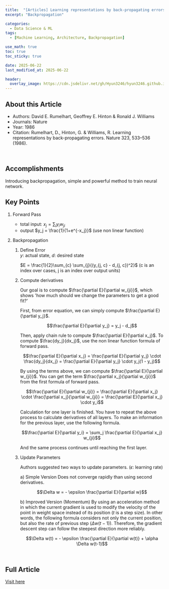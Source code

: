 ```yaml
---
title:  "[Articles] Learning representations by back-propagating errors"
excerpt: "Backpropagation"

categories:
  - Data Science & ML
tags:
  - [Machine Learning, Architecture, Backpropagation]

use_math: true
toc: true
toc_sticky: true

date: 2025-06-22
last_modified_at: 2025-06-22

header:
  overlay_image: https://cdn.jsdelivr.net/gh/Hyun3246/hyun3246.github.io@master/image/overlay image/Research Paper.png
---
```

## About this Article
- Authors: David E. Rumelhart, Geoffrey E. Hinton & Ronald J. Williams 
- Journals: Nature
- Year: 1986
- Citation: Rumelhart, D., Hinton, G. & Williams, R. Learning representations by back-propagating errors. Nature 323, 533–536 (1986).

<br/>


## Accomplishments
Introducing backpropagation, simple and powerful method to train neural network.

## Key Points
1. Forward Pass
    - total input: $x_j = \sum_{i}{y_iw_{ji}}$
    - output $y_j = \frac{1}{1+e^{-x_j}}$ (use non linear function)

2. Backpropagation
    1) Define Error <br/>
        $y$: actual state, $d$: desired state

        $E = \frac{1}{2}\sum_{c} \sum_{j}{(y_{j, c} - d_{j, c})^2}$ (c is an index over cases, j is an index over output units)
    2) Compute derivatives

        Our goal is to compute $\frac{\partial E}{\partial w_{ji}}$, which shows 'how much should we change the parameters to get a good fit?'

        First, from error equation, we can simply compute $\frac{\partial E}{\partial y_j}$.

        $$\frac{\partial E}{\partial y_j} = y_j - d_j$$

        Then, apply chain rule to compute $\frac{\partial E}{\partial x_j}$. To compute $\frac{dy_j}{dx_j}$, use the non linear function formula of forward pass.

        $$\frac{\partial E}{\partial x_j} = \frac{\partial E}{\partial y_j} \cdot \frac{dy_j}{dx_j} = \frac{\partial E}{\partial y_j} \cdot y_j(1 - y_j)$$

        By using the terms above, we can compute $\frac{\partial E}{\partial w_{ji}}$. You can get the term $\frac{\partial x_j}{\partial w_{ji}}$ from the first formula of forward pass.

        $$\frac{\partial E}{\partial w_{ji}} = \frac{\partial E}{\partial x_j} \cdot \frac{\partial x_j}{\partial w_{ji}} = \frac{\partial E}{\partial x_j} \cdot y_i$$

        Calculation for one layer is finished. You have to repeat the above process to calculate derivatives of all layers. To make an information for the previous layer, use the following formula.

        $$\frac{\partial E}{\partial y_i} = \sum_j \frac{\partial E}{\partial x_j} w_{ji}$$

        And the same process continues until reaching the first layer.

    3) Update Parameters

        Authors suggested two ways to update parameters. ($\epsilon$: learning rate)

        a) Simple Version
        Does not converge rapidly than using second derivatives.

        $$\Delta w = - \epsilon \frac{\partial E}{\partial w}$$

        b) Improved Version (Momentum)
        By using an acceleration method in which the current gradient is used to modify the velocity of the point in weight space instead of its position ($t$ is a step size). In other words, the following formula considers not only the current position, but also the rate of previous step ($\Delta w(t-1)$). Therefore, the gradient descent step can follow the steepest direction more reliably.

        $$\Delta w(t) = - \epsilon \frac{\partial E}{\partial w(t)} + \alpha \Delta w(t-1)$$


<br/>

## Full Article

[Visit here](https://www.nature.com/articles/323533a0)